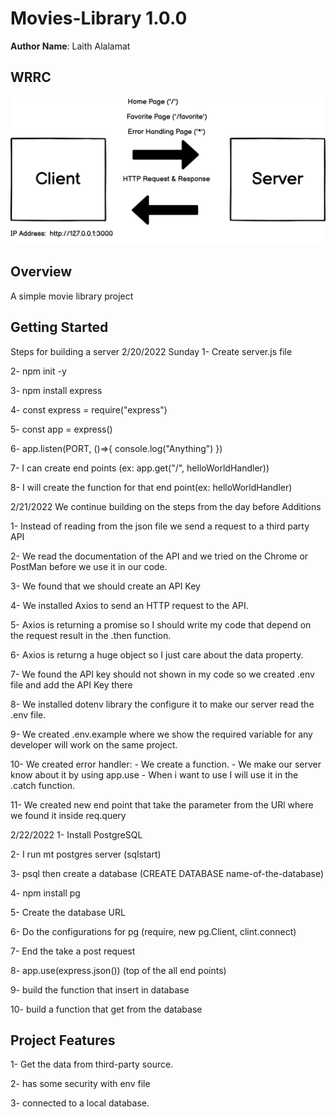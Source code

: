 # Movies-Library 1.0.0

**Author Name**: Laith Alalamat

## WRRC

![WRRC](./assets/WRRC.png)


## Overview

A simple movie library project

## Getting Started
Steps for building a server 2/20/2022 Sunday 
1- Create server.js file

2- npm init -y

3- npm install express

4- const express = require("express")

5- const app = express()

6- app.listen(PORT, ()=>{ console.log("Anything") })

7- I can create end points (ex: app.get("/", helloWorldHandler))

8- I will create the function for that end point(ex: helloWorldHandler)

2/21/2022 We continue building on the steps from the day before Additions

1- Instead of reading from the json file we send a request to a third party API

2- We read the documentation of the API and we tried on the Chrome or PostMan before we use it in our code.

3- We found that we should create an API Key

4- We installed Axios to send an HTTP request to the API.

5- Axios is returning a promise so I should write my code that depend on the request result in the .then function.

6- Axios is returng a huge object so I just care about the data property.

7- We found the API key should not shown in my code so we created .env file and add the API Key there

8- We installed dotenv library the configure it to make our server read the .env file.

9- We created .env.example where we show the required variable for any developer will work on the same project.

10- We created error handler: - We create a function. - We make our server know about it by using app.use - When i want to use I will use it in the .catch function.

11- We created new end point that take the parameter from the URl where we found it inside req.query

2/22/2022
1- Install PostgreSQL

2- I run mt postgres server (sqlstart)

3- psql then create a database (CREATE DATABASE name-of-the-database)

4- npm install pg

5- Create the database URL

6- Do the configurations for pg (require, new pg.Client, clint.connect)

7- End the take a post request

8- app.use(express.json()) (top of the all end points)

9- build the function that insert in database

10- build a function that get from the database

## Project Features

1- Get the data from third-party source.

2- has some security with env file 

3- connected to a local database.